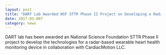 ```yaml
---
layout: post
title: "DART Lab Awarded NSF STTR Phase II Project on Developing a Radar-based Wearable Heart Health Monitoring Device"
date: 2017-03-007
category: news
---
```

DART lab has been awarded an National Science Foundation STTR Phase II project to develop the technologies for a radar-based wearable heart health monitoring device in collaboration with CardiacMotion LLC. 
